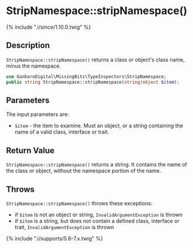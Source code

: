 # StripNamespace::stripNamespace()

{% include ".i/since/1.10.0.twig" %}

## Description

`StripNamespace::stripNamespace()` returns a class or object's class name, minus the namespace.

```php
use GanbaroDigital\MissingBits\TypeInspectors\StripNamespace;
public string StripNamespace::stripNamespace(string|object $item);
```

## Parameters

The input parameters are:

- `$item` - the item to examine. Must an object, or a string containing the name of a valid class, interface or trait.

## Return Value

`StripNamespace::stripNamespace()` returns a string. It contains the name of the class or object, without the namespace portion of the name.

## Throws

`StripNamespace::stripNamespace()` throws these exceptions:

* if `$item` is not an object or string, `InvalidArgumentException` is thrown
* if `$item` is a string, but does not contain a defined class, interface or trait, `InvalidArgumentException` is thrown

{% include ".i/supports/5.6-7.x.twig" %}
